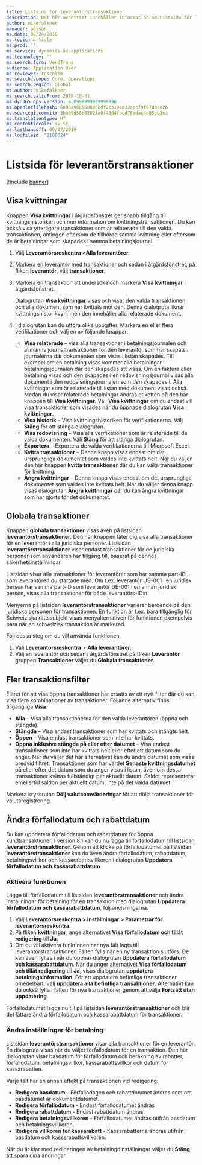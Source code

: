 ```yaml
---
title: Listsida för leverantörstransaktioner
description: Det här avsnittet innehåller information om Listsida för leverantörstransaktioner för Microsoft Dynamics 365 Finance.
author: mikefalkner
manager: aolson
ms.date: 08/24/2018
ms.topic: article
ms.prod: ''
ms.service: dynamics-ax-applications
ms.technology: ''
ms.search.form: VendTrans
audience: Application User
ms.reviewer: roschlom
ms.search.scope: Core, Operations
ms.search.region: Global
ms.author: mikefalkner
ms.search.validFrom: 2018-10-31
ms.dyn365.ops.version: 8.0999999999999996
ms.openlocfilehash: 6008a968568806bdf2c3194d32aecf9f67dbce2b
ms.sourcegitcommit: 3ba95d50b8262fa0f43d4faad76adac4d05eb3ea
ms.translationtype: HT
ms.contentlocale: sv-SE
ms.lasthandoff: 09/27/2019
ms.locfileid: "2180024"
---
```

# <a name="vendor-transactions-list-page"></a>Listsida för leverantörstransaktioner

[!include [banner](../includes/banner.md)]

## <a name="view-settlements"></a>Visa kvittningar

Knappen **Visa kvittningar** i åtgärdsfönstret ger snabb tillgång till kvittningshistoriken och mer information om kvittningstransaktionen. Du kan också visa ytterligare transaktioner som är relaterade till den valda transaktionen, antingen eftersom de tillhörde samma kvittning eller eftersom de är betalningar som skapades i samma betalningsjournal.

1. Välj **Leverantörsreskontra \>Alla leverantörer**.
2. Markera en leverantör med transaktioner och sedan i åtgärdsfönstret, på fliken **leverantör**, välj **transaktioner**.
3. Markera en transaktion att undersöka och markera **Visa kvittningar** i åtgärdsfönstret.

    Dialogrutan **Visa kvittningar** visas och visar den valda transaktionen och alla dokument som har kvittats mot den. Denna dialogruta liknar kvittningshistorikvyn, men den innehåller alla relaterade dokument.

4. I dialogrutan kan du utföra olika uppgifter. Markera en eller flera verifikationer och välj en av följande knappar:

    - **Visa relaterade** – visa alla transaktioner i betalningsjournalen och allmänna journaltransaktioner för den leverantör som har skapats i journalerna där dokumenten som visas i listan skapades. Till exempel om en betalning visas kommer alla betalningar i betalningsjournalen där den skapades att visas. Om en faktura eller betalning visas och den skapades i en redovisningsjournal visas alla dokument i den redovisningsjournalen som den skapades i. Alla kvittningar som är relaterade till listan med dokument visas också. Medan du visar relaterade betalningar ändras etiketten på den här knappen till **Visa kvittningar**. Välj **Visa kvittningar** om du endast vill visa transaktioner som visades när du öppnade dialogrutan **Visa kvittningar**.
    - **Visa historik** – Visa kvittningshistoriken för verifikationerna. Välj **Stäng** för att stänga dialogrutan.
    - **Visa redovisning** – Visa alla verifikationer som är relaterade till de valda dokumenten. Välj **Stäng** för att stänga dialogrutan.
    - **Exportera** – Exportera de valda verifikationerna till Microsoft Excel.
    - **Kvitta transaktioner** – Denna knapp visas endast om det ursprungliga dokumentet som valdes inte kvittats helt. När du väljer den här knappen **kvitta transaktioner** där du kan välja transaktioner för kvittning.
    - **Ångra kvittningar** – Denna knapp visas endast om det ursprungliga dokumentet som valdes inte kvittats helt. När du väljer denna knapp visas dialogrutan **Ångra kvittningar** där du kan ångra kvittningar som har gjorts för det dokumentet.

## <a name="global-transactions"></a>Globala transaktioner

Knappen **globala transaktioner** visas även på listsidan **leverantörstransaktioner**. Den här knappen låter dig visa alla transaktioner för en leverantör i alla juridiska personer. Listsidan **leverantörstransaktioner** visar endast transaktioner för de juridiska personer som användaren har tillgång till, baserat på dennes säkerhetsinställningar.

Listsidan visar alla transaktioner för leverantörer som har samma part-ID som leverantören du startade med. Om t.ex. leverantör US-001 i en juridisk person har samma part-ID som leverantör DE-001 i en annan juridisk person, visas alla transaktioner för både leverantörs-ID:n.

Menyerna på listsidan **leverantörstransaktioner** varierar beroende på den juridiska personen för transaktionen. En funktion är t.ex. bara tillgänglig för Schweiziska rättssubjekt visas menyalternativen för funktionen exempelvis bara när en schweizisk transaktion är markerad.

Följ dessa steg om du vill använda funktionen.

1. Välj **Leverantörsreskontra** \> **Alla leverantörer**.
2. Välj en leverantör och sedan i åtgärdsfönstret på fliken **Leverantör** i gruppen **Transaktioner** väljer du **Globala transaktioner**.

## <a name="more-transaction-filters"></a>Fler transaktionsfilter

Filtret för att visa öppna transaktioner har ersatts av ett nytt filter där du kan visa flera kombinationer av transaktioner. Följande alternativ finns tillgängliga **Visa**:

- **Alla** – Visa alla transaktionerna för den valda leverantören (öppna och stängda).
- **Stängda** – Visa endast transaktioner som har kvittats och stängts helt.
- **Öppen** – Visa endast transaktioner som inte har kvittats.
- **Öppna inklusive stängda på eller efter datumet** – Visa endast transaktioner som inte har kvittats helt eller efter ett datum som du anger. När du väljer det här alternativet kan du ändra datumet som visas bredvid filtret. Transaktioner som har värdet **Senaste kvittningsdatumet** på eller efter det datum som du anger visas i listan, även om dessa transaktioner kvittas fullständigt per aktuellt datum. Saldot representerar emellertid saldon per aktuellt datum, inte på det valda datumet.

Markera kryssrutan **Dölj valutaomvärderingar** för att dölja transaktioner för valutaregistrering.

## <a name="modify-due-dates-and-discount-dates"></a>Ändra förfallodatum och rabattdatum

Du kan uppdatera förfallodatum och rabattdatum för öppna kundtransaktioner. I version 8.1 kan du nu lägga till förfallodatum till listsidan **leverantörstransaktioner**. Genom att klicka på förfallodatumet på listsidan **leverantörstransaktioner** kan du även ändra förfallodatum, rabattdatum, betalningsvillkor och kassarabattsvillkoren i dialogrutan **Uppdatera förfallodatum och kassarabattdatum**.

### <a name="activate-the-feature"></a>Aktivera funktionen

Lägga till förfallodatum till listsidan **leverantörstransaktioner** och ändra inställningar för betalning för en transaktion med dialogrutan **Uppdatera förfallodatum och kassarabattdatum**, följ anvisningarna.

1. Välj **Leverantörsreskontra \> Inställningar \> Parametrar för leverantörsreskontra**.
2. På fliken **kvittningar**, ange alternativet **Visa förfallodatum och tillåt redigering** till **Ja**.
3. Om du vill aktivera funktionen har nya fält lagts till leverantörstransaktioner. Fälten fylls när en ny transaktion slutförs. De kan även fyllas i när du öppnar dialogrutan **Uppdatera förfallodatum och kassarabattdatum**. När du anger alternativet **Visa förfallodatum och tillåt redigering** till **Ja**, visas dialogrutan **uppdatera betalningsinformation**.  För att uppdatera befintliga transaktioner omedelbart, välj **uppdatera alla befintliga transaktioner**. Alternativt kan du också fylla i fälten för nya transaktioner genom att välja **Fortsätt utan uppdatering**.

Förfallodatumet läggs nu till på listsidan **leverantörstransaktioner** och blir det lättare ändra förfallodatum och kassarabattdatum för transaktioner.

### <a name="modify-the-payment-settings"></a>Ändra inställningar för betalning

Listsidan **leverantörstransaktioner** visar alla transaktioner för en leverantör. En dialogruta visas när du väljer förfallodatum för en transaktion. Den här dialogrutan visar basdatum för förfallodatum och beräkning av rabatter, förfallodatum, betalningsvillkor, kassarabattsvillkor och datum för kassarabatten.

Varje fält har en annan effekt på transaktionen vid redigering:

- **Redigera basdatum** - Förfallodagen och rabattdatumet ändras som om basdatumet är dokumentdatumet.
- **Redigera förfallodatum** - Endast förfallodatumet ändras
- **Redigera rabattdatum** - Endast rabattdatum ändras.
- **Redigera betalningsvillkoren** - Förfallodatumet ändras utifrån basdatum och betalningsvillkoren.
- **Redigera villkoren för kassarabatt** - Kassarabatterna ändras utifrån basdatum och kassarabattsvillkoren.

När du är klar med redigeringen av betalningdinställningar väljer du **Stäng** att spara dina ändringar.
